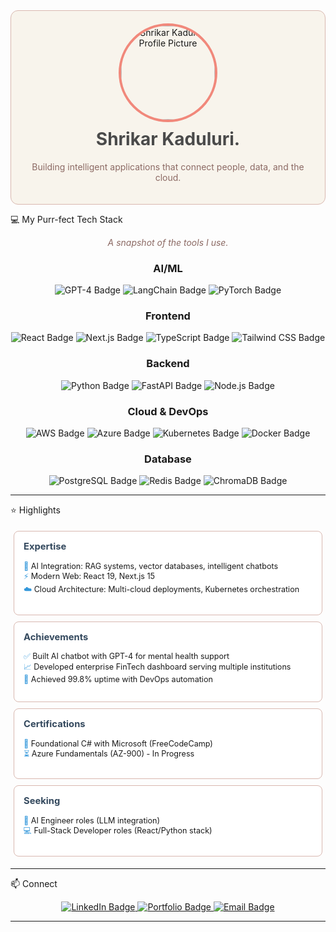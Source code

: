 <div align="center" style="background-color: #F8F4EC; padding: 20px; border-radius: 12px; border: 1px solid #D9B8B0;">
<img src="https://avatars.githubusercontent.com/u/74619725?v=4" alt="Shrikar Kaduluri Profile Picture" width="150" style="border-radius: 50%; border: 4px solid #F1887B;">
<h1 style="color: #4A4A4A; margin-top: 10px;">Shrikar Kaduluri.</h1>
<p style="color: #8C6A64;">
Building intelligent applications that connect people, data, and the cloud.
</p>
</div>

💻 My Purr-fect Tech Stack
<div align="center">
<p style="color: #8C6A64; font-style: italic;">A snapshot of the tools I use.</p>
<h3>AI/ML</h3>
<p>
<img src="https://img.shields.io/badge/GPT--4-007ACC?style=flat&logo=openai&logoColor=white" alt="GPT-4 Badge">
<img src="https://img.shields.io/badge/LangChain-F4E7A2?style=flat&logo=langchain&logoColor=black" alt="LangChain Badge">
<img src="https://img.shields.io/badge/PyTorch-EE4C2C?style=flat&logo=pytorch&logoColor=white" alt="PyTorch Badge">
</p>
<h3>Frontend</h3>
<p>
<img src="https://img.shields.io/badge/React_19-61DAFB?style=flat&logo=react&logoColor=black" alt="React Badge">
<img src="https://img.shields.io/badge/Next.js_15-000000?style=flat&logo=next.js&logoColor=white" alt="Next.js Badge">
<img src="https://img.shields.io/badge/TypeScript-3178C6?style=flat&logo=typescript&logoColor=white" alt="TypeScript Badge">
<img src="https://img.shields.io/badge/Tailwind_CSS-06B6D4?style=flat&logo=tailwind-css&logoColor=white" alt="Tailwind CSS Badge">
</p>
<h3>Backend</h3>
<p>
<img src="https://img.shields.io/badge/Python_3.12+-3776AB?style=flat&logo=python&logoColor=white" alt="Python Badge">
<img src="https://img.shields.io/badge/FastAPI-009688?style=flat&logo=fastapi&logoColor=white" alt="FastAPI Badge">
<img src="https://img.shields.io/badge/Node.js_22+-339933?style=flat&logo=node.js&logoColor=white" alt="Node.js Badge">
</p>
<h3>Cloud & DevOps</h3>
<p>
<img src="https://img.shields.io/badge/AWS-232F3E?style=flat&logo=amazon-aws&logoColor=white" alt="AWS Badge">
<img src="https://img.shields.io/badge/Azure-0078D4?style=flat&logo=microsoft-azure&logoColor=white" alt="Azure Badge">
<img src="https://img.shields.io/badge/Kubernetes-326CE5?style=flat&logo=kubernetes&logoColor=white" alt="Kubernetes Badge">
<img src="https://img.shields.io/badge/Docker-2496ED?style=flat&logo=docker&logoColor=white" alt="Docker Badge">
</p>
<h3>Database</h3>
<p>
<img src="https://img.shields.io/badge/PostgreSQL-4169E1?style=flat&logo=postgresql&logoColor=white" alt="PostgreSQL Badge">
<img src="https://img.shields.io/badge/Redis-DC382D?style=flat&logo=redis&logoColor=white" alt="Redis Badge">
<img src="https://img.shields.io/badge/ChromaDB-008000?style=flat&logo=chroma&logoColor=white" alt="ChromaDB Badge">
</p>
</div>
<hr style="border-color: #D9B8B0;">

⭐ Highlights
<div style="display: flex; flex-wrap: wrap; justify-content: space-around; font-size: 0.9em;">
<div style="background-color: #FFFFFF; border: 1px solid #D9B8B0; border-radius: 8px; padding: 15px; margin: 5px; min-width: 250px; flex: 1;">
<h3 style="color: #34495e; margin-top: 0;">Expertise</h3>
<ul style="list-style-type: none; padding: 0;">
<li><span style="color: #3498db;">🧠</span> AI Integration: RAG systems, vector databases, intelligent chatbots</li>
<li><span style="color: #3498db;">⚡</span> Modern Web: React 19, Next.js 15</li>
<li><span style="color: #3498db;">☁️</span> Cloud Architecture: Multi-cloud deployments, Kubernetes orchestration</li>
</ul>
</div>

<div style="background-color: #FFFFFF; border: 1px solid #D9B8B0; border-radius: 8px; padding: 15px; margin: 5px; min-width: 250px; flex: 1;">
<h3 style="color: #34495e; margin-top: 0;">Achievements</h3>
<ul style="list-style-type: none; padding: 0;">
<li><span style="color: #3498db;">✅</span> Built AI chatbot with GPT-4 for mental health support</li>
<li><span style="color: #3498db;">📈</span> Developed enterprise FinTech dashboard serving multiple institutions</li>
<li><span style="color: #3498db;">🚀</span> Achieved 99.8% uptime with DevOps automation</li>
</ul>
</div>

<div style="background-color: #FFFFFF; border: 1px solid #D9B8B0; border-radius: 8px; padding: 15px; margin: 5px; min-width: 250px; flex: 1;">
<h3 style="color: #34495e; margin-top: 0;">Certifications</h3>
<ul style="list-style-type: none; padding: 0;">
<li><span style="color: #3498db;">📄</span> Foundational C# with Microsoft (FreeCodeCamp)</li>
<li><span style="color: #3498db;">⏳</span> Azure Fundamentals (AZ-900) - In Progress</li>
</ul>
</div>

<div style="background-color: #FFFFFF; border: 1px solid #D9B8B0; border-radius: 8px; padding: 15px; margin: 5px; min-width: 250px; flex: 1;">
<h3 style="color: #34495e; margin-top: 0;">Seeking</h3>
<ul style="list-style-type: none; padding: 0;">
<li><span style="color: #3498db;">💼</span> AI Engineer roles (LLM integration)</li>
<li><span style="color: #3498db;">💻</span> Full-Stack Developer roles (React/Python stack)</li>
</ul>
</div>
</div>
<hr style="border-color: #D9B8B0;">

📫 Connect
<p align="center">
<a href="https://www.linkedin.com/in/shrikarkaduluri" target="_blank">
<img src="https://img.shields.io/badge/LinkedIn-0A66C2?style=for-the-badge&logo=linkedin&logoColor=white" alt="LinkedIn Badge">
</a>
<a href="https://shrikarkaduluri.com" target="_blank">
<img src="https://img.shields.io/badge/Portfolio-000000?style=for-the-badge&logo=react&logoColor=61DAFB" alt="Portfolio Badge">
</a>
<a href="mailto:shrikarkaduluri@gmail.com">
<img src="https://img.shields.io/badge/Email-D14836?style=for-the-badge&logo=gmail&logoColor=white" alt="Email Badge">
</a>
</p>
<hr style="border-color: #D9B8B0;">

